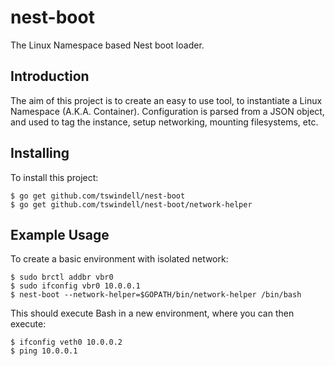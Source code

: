 # nest-boot
The Linux Namespace based Nest boot loader.

## Introduction
The aim of this project is to create an easy to use tool, to instantiate a Linux Namespace (A.K.A. Container). Configuration is parsed from a JSON object, and used to tag the instance, setup networking, mounting filesystems, etc.

## Installing
To install this project:
```
$ go get github.com/tswindell/nest-boot
$ go get github.com/tswindell/nest-boot/network-helper
```

## Example Usage
To create a basic environment with isolated network:
```
$ sudo brctl addbr vbr0
$ sudo ifconfig vbr0 10.0.0.1
$ nest-boot --network-helper=$GOPATH/bin/network-helper /bin/bash
```
This should execute Bash in a new environment, where you can then execute:
```
$ ifconfig veth0 10.0.0.2
$ ping 10.0.0.1
```
